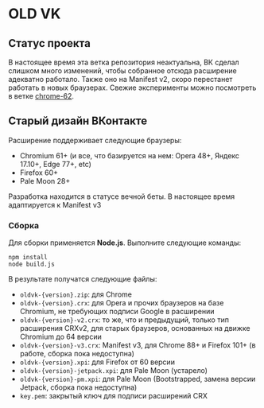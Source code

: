 # OLD VK

## Статус проекта

В настоящее время эта ветка репозитория неактуальна, ВК сделал слишком много изменений, чтобы собранное отсюда расширение адекватно работало. Также оно на Manifest v2, скоро перестанет работать в новых браузерах. Свежие эксперименты можно посмотреть в ветке [chrome-62](Kesantielu/oldvk/tree/chrome-62).

## Старый дизайн ВКонтакте

Расширение поддерживает следующие браузеры:
* Chromium 61+ (и все, что базируется на нем: Opera 48+, Яндекс 17.10+, Edge 77+, etc)
* Firefox 60+
* Pale Moon 28+

Разработка находится в статусе вечной беты. В настоящее время адаптируется к Manifest v3

### Сборка

Для сборки применяется **Node.js**. Выполните следующие команды:

```
npm install
node build.js
```

В результате получатся следующие файлы:

* `oldvk-{version}.zip`: для Chrome
* `oldvk-{version}.crx`: для Opera и прочих браузеров на базе Chromium, не требующих подписи Google в расширении
* `oldvk-{version}-v2.crx`: то же, что и предыдущий, только тип расширения CRXv2, для старых браузеров, основанных на движке Chromium до 64 версии
* `oldvk-{version}-v3.crx`: Manifest v3, для Chrome 88+ и Firefox 101+ (в работе, сборка пока недоступна)
* `oldvk-{version}.xpi`: для Firefox от 60 версии
* `oldvk-{version}-jetpack.xpi`: для Pale Moon (устарело)
* `oldvk-{version}-pm.xpi`: для Pale Moon (Bootstrapped, замена версии Jetpack, сборка пока недоступна)
* `key.pem`: закрытый ключ для подписи расширений CRX
